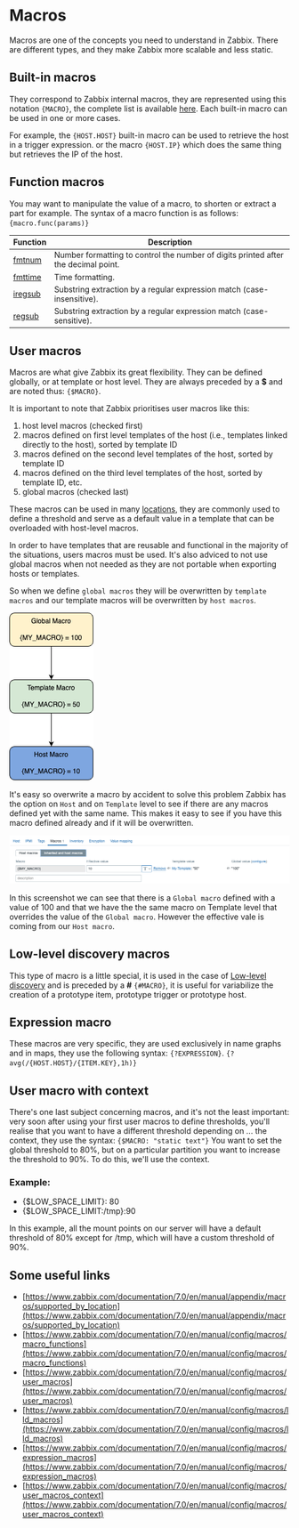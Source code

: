 # Macros

Macros are one of the concepts you need to understand in Zabbix. There are different types, and they make Zabbix more scalable and less static.



## Built-in macros

They correspond to Zabbix internal macros, they are represented using this notation `{MACRO}`, the complete list is available [here](https://www.zabbix.com/documentation/7.0/en/manual/appendix/macros/supported_by_location). Each built-in macro can be used in one or more cases.

For example, the `{HOST.HOST}` built-in macro can be used to retrieve the host in a trigger expression.
or the macro `{HOST.IP}` which does the same thing but retrieves the IP of the host.



## Function macros

You may want to manipulate the value of a macro, to shorten or extract a part for example.
The syntax of a macro function is as follows: `{macro.func(params)}`

|Function|Description|
|--|--|
|[fmtnum](https://www.zabbix.com/documentation/7.0/en/manual/config/macros/macro_functions#fmtnum)|Number formatting to control the number of digits printed after the decimal point.|
|[fmttime](https://www.zabbix.com/documentation/7.0/en/manual/config/macros/macro_functions#fmttime)|Time formatting.|
|[iregsub](https://www.zabbix.com/documentation/7.0/en/manual/config/macros/macro_functions#iregsub)|Substring extraction by a regular expression match (case-insensitive).|
|[regsub](https://www.zabbix.com/documentation/7.0/en/manual/config/macros/macro_functions#regsub)|Substring extraction by a regular expression match (case-sensitive).|



## User macros

Macros are what give Zabbix its great flexibility. They can be defined globally, or at template or host level.
They are always preceded by a **\$** and are noted thus: `{$MACRO}`.

It is important to note that Zabbix prioritises user macros like this:

1. host level macros (checked first)
2. macros defined on first level templates of the host (i.e., templates linked directly to the host), sorted by template ID
3. macros defined on the second level templates of the host, sorted by template ID
4. macros defined on the third level templates of the host, sorted by template ID, etc.
5. global macros (checked last)

These macros can be used in  many [locations](https://www.zabbix.com/documentation/7.0/en/manual/appendix/macros/supported_by_location_user),
they are commonly used to define a threshold and serve as a default value in a template that can be overloaded with host-level macros.

In order to have templates that are reusable and functional in the majority of the situations, users macros must be used.
It's also adviced to not use global macros when not needed as they are not portable when exporting hosts or templates.

So when we define ```global macros``` they will be overwritten by ```template macros``` and our template macros will be overwritten by ```host macros```.

![macro order](image/macros/macros-order.png)

It's easy so overwrite a macro by accident to solve this problem Zabbix has the option on ```Host``` and on ```Template``` level to see if there are any macros defined yet with the same name.
This makes it easy to see if you have this macro defined already and if it will be overwritten.

![macro inheritance](image/macros/inherited-macros.png)

In this screenshot we can see that there is a ```Global macro``` defined with a value of 100 and that we have the the same macro on Template level that overrides the value of the ```Global macro```.
However the effective vale is coming from our ```Host macro```.



## Low-level discovery macros

This type of macro is a little special, it is used in the case of [Low-level discovery](https://www.zabbix.com/documentation/7.0/en/manual/discovery/low_level_discovery) and is preceded by a **#** `{#MACRO}`, it is useful for variabilize the creation of a prototype item, prototype trigger or prototype host.



## Expression macro

These macros are very specific, they are used exclusively in name graphs and in maps, they use the following syntax: `{?EXPRESSION}`.
`{?avg(/{HOST.HOST}/{ITEM.KEY},1h)}`



## User macro with context

There's one last subject concerning macros, and it's not the least important: very soon after using your first user macros to define thresholds, you'll realise that you want to
have a different threshold depending on ... the context, they use the syntax: `{$MACRO: "static text"}`
You want to set the global threshold to 80%, but on a particular partition you want to increase the threshold to 90%. To do this, we'll use the context.



### Example:

- {$LOW_SPACE_LIMIT}: 80
- {$LOW_SPACE_LIMIT:/tmp}:90

In this example, all the mount points on our server will have a default threshold of 80% except for /tmp, which will have a custom threshold of 90%.


## Some useful links

- [https://www.zabbix.com/documentation/7.0/en/manual/appendix/macros/supported_by_location](https://www.zabbix.com/documentation/7.0/en/manual/appendix/macros/supported_by_location)
- [https://www.zabbix.com/documentation/7.0/en/manual/config/macros/macro_functions](https://www.zabbix.com/documentation/7.0/en/manual/config/macros/macro_functions)
- [https://www.zabbix.com/documentation/7.0/en/manual/config/macros/user_macros](https://www.zabbix.com/documentation/7.0/en/manual/config/macros/user_macros)
- [https://www.zabbix.com/documentation/7.0/en/manual/config/macros/lld_macros](https://www.zabbix.com/documentation/7.0/en/manual/config/macros/lld_macros)
- [https://www.zabbix.com/documentation/7.0/en/manual/config/macros/expression_macros](https://www.zabbix.com/documentation/7.0/en/manual/config/macros/expression_macros)
- [https://www.zabbix.com/documentation/7.0/en/manual/config/macros/user_macros_context](https://www.zabbix.com/documentation/7.0/en/manual/config/macros/user_macros_context)
